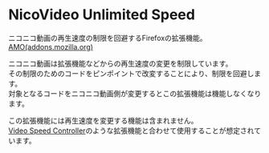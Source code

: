 # NicoVideo Unlimited Speed

ニコニコ動画の再生速度の制限を回避するFirefoxの拡張機能。  
[AMO(addons.mozilla.org)](https://addons.mozilla.org/ja/firefox/addon/nicovideo-unlimited-speed/)

ニコニコ動画は拡張機能などからの再生速度の変更を制限しています。  
その制限のためのコードをピンポイントで改変することにより、制限を回避します。  
対象となるコードをニコニコ動画側が変更するとこの拡張機能は機能しなくなります。

この拡張機能には再生速度を変更する機能は含まれません。  
[Video Speed Controller](https://addons.mozilla.org/en-US/firefox/addon/videospeed/)のような拡張機能と合わせて使用することが想定されています。